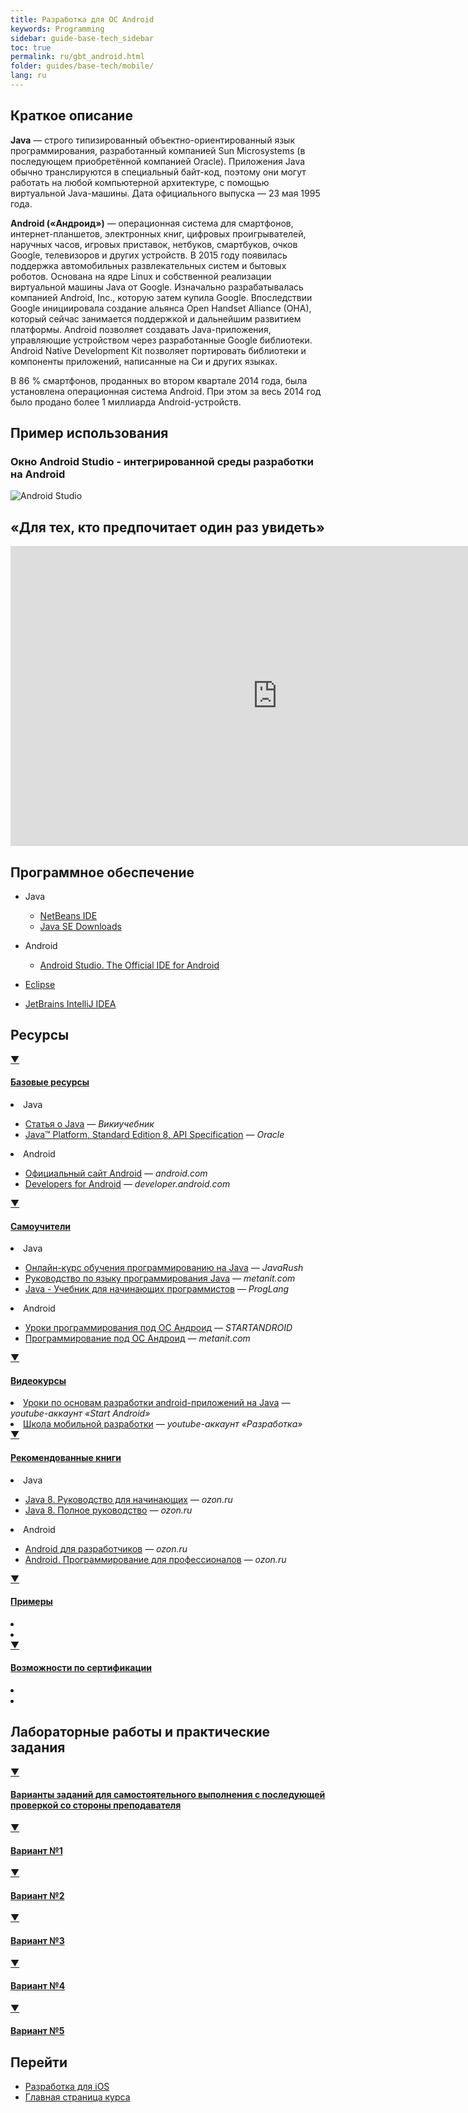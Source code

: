 ```yaml
---
title: Разработка для ОС Android
keywords: Programming
sidebar: guide-base-tech_sidebar
toc: true
permalink: ru/gbt_android.html
folder: guides/base-tech/mobile/
lang: ru
---
```


## Краткое описание

**Java** — строго типизированный объектно-ориентированный язык программирования, разработанный компанией Sun Microsystems (в последующем приобретённой компанией Oracle). Приложения Java обычно транслируются в специальный байт-код, поэтому они могут работать на любой компьютерной архитектуре, с помощью виртуальной Java-машины. Дата официального выпуска — 23 мая 1995 года.

**Android («Андроид»)** — операционная система для смартфонов, интернет-планшетов, электронных книг, цифровых проигрывателей, наручных часов, игровых приставок, нетбуков, смартбуков, очков Google, телевизоров и других устройств. В 2015 году появилась поддержка автомобильных развлекательных систем и бытовых роботов. Основана на ядре Linux и собственной реализации виртуальной машины Java от Google. Изначально разрабатывалась компанией Android, Inc., которую затем купила Google. Впоследствии Google инициировала создание альянса Open Handset Alliance (OHA), который сейчас занимается поддержкой и дальнейшим развитием платформы. Android позволяет создавать Java-приложения, управляющие устройством через разработанные Google библиотеки. Android Native Development Kit позволяет портировать библиотеки и компоненты приложений, написанные на Си и других языках.

В 86 % смартфонов, проданных во втором квартале 2014 года, была установлена операционная система Android. При этом за весь 2014 год было продано более 1 миллиарда Android-устройств.

## Пример использования

### Окно Android Studio - интегрированной среды разработки на Android

![Android Studio](/images/pages/guides/base-technologies/mobile/android_studio.jpg)

## «Для тех, кто предпочитает один раз увидеть»

<div class="thumb-wrap">
    <iframe width="854" height="480" src="https://onedrive.live.com/embed?cid=2FB293CA43965F14&resid=2FB293CA43965F14%21124&authkey=AHZZOzBv3y6hfHk&em=2" frameborder="0" allowfullscreen></iframe>
</div>

## Программное обеспечение

* Java
    * [NetBeans IDE](https://netbeans.org/downloads/)
    * [Java SE Downloads](http://www.oracle.com/technetwork/java/javase/downloads/index.html)

* Android
    * [Android Studio. The Official IDE for Android](https://developer.android.com/studio/index.html)

* [Eclipse](https://www.eclipse.org/downloads/)
* [JetBrains IntelliJ IDEA](https://www.jetbrains.com/idea/#chooseYourEdition)

##  Ресурсы

<div class="panel-group">
    <div class="panel panel-default">
        <div class="panel-heading">
            <a class="pull-right spoiler-push" data-toggle="collapse" href="#collapse1">&#9660;</a>
            <h4 class="panel-title">
                <a data-toggle="collapse" href="#collapse1">
                Базовые ресурсы</a>
            </h4>
        </div>
        <div id="collapse1" class="panel-collapse collapse">
            <div class="panel-body">
                <div>
                    <li>Java</li>
                    <ul>
                        <li><a href="https://ru.wikibooks.org/wiki/Java">Статья о Java</a><i> — Викиучебник</i></li>
                        <li><a href="http://docs.oracle.com/javase/8/docs/api/index.html">Java™ Platform, Standard Edition 8, API Specification</a><i> — Oracle</i></li>
                    </ul>
                    <li>Android</li>
                    <ul>
                        <li><a href="https://www.android.com/intl/ru_ru/">Официальный сайт Android</a><i> — android.сom</i></li>
                        <li><a href="https://developer.android.com/index.html">Developers for Android</a><i> — developer.android.сom</i></li>
                    </ul>
                </div>   
            </div>
        </div>
    </div>
</div>

<div class="panel-group">
    <div class="panel panel-default">
        <div class="panel-heading">
            <a class="pull-right spoiler-push" data-toggle="collapse" href="#collapse2">&#9660;</a>
            <h4 class="panel-title">
                <a data-toggle="collapse" href="#collapse2">
                Самоучители</a>
            </h4>
        </div>
        <div id="collapse2" class="panel-collapse collapse">
            <div class="panel-body">
                <div>
                    <li>Java</li>
                    <ul>
                        <li><a href="https://javarush.ru/">Онлайн-курс обучения программированию на Java</a><i> — JavaRush</i></li>
                        <li><a href="https://metanit.com/java/tutorial/">Руководство по языку программирования Java</a><i> — metanit.сom</i></li>
                        <li><a href="http://proglang.su/java">Java - Учебник для начинающих программистов</a><i> — ProgLang</i></li>
                    </ul>
                    <li>Android</li>
                    <ul>
                        <li><a href="http://startandroid.ru/ru/uroki/vse-uroki-spiskom.html">Уроки программирования под ОС Андроид</a><i> — STARTANDROID</i></li>
                        <li><a href="https://metanit.com/java/android/">Программирование под ОС Андроид</a><i> — metanit.сom</i></li>
                    </ul>
                </div>   
            </div>
        </div>
    </div>
</div>

<div class="panel-group">
    <div class="panel panel-default">
        <div class="panel-heading">
            <a class="pull-right spoiler-push" data-toggle="collapse" href="#collapse3">&#9660;</a>
            <h4 class="panel-title">
                <a data-toggle="collapse" href="#collapse3">
                Видеокурсы</a>
            </h4>
        </div>
        <div id="collapse3" class="panel-collapse collapse">
            <div class="panel-body">
                <div>
                    <li><a href="https://www.youtube.com/playlist?list=PLyfVjOYzujugap6Rf3ETNKkx4v9ePllNK">Уроки по основам разработки android-приложений на Java</a><i> — youtube-аккаунт «Start Android»</i></li>
                    <li><a href="https://www.youtube.com/playlist?list=PLQC2_0cDcSKBNCR8UWeElzCUuFkXASduz">Школа мобильной разработки</a><i> — youtube-аккаунт «Разработка»</i></li>
                </div>   
            </div>
        </div>
    </div>
</div>

<div class="panel-group">
    <div class="panel panel-default">
        <div class="panel-heading">
            <a class="pull-right spoiler-push" data-toggle="collapse" href="#collapse4">&#9660;</a>
            <h4 class="panel-title">
                <a data-toggle="collapse" href="#collapse4">
                Рекомендованные книги</a>
            </h4>
        </div>
        <div id="collapse4" class="panel-collapse collapse">
            <div class="panel-body">
                <div>
                    <li>Java</li>
                    <ul>
                        <li><a href="http://www.ozon.ru/context/detail/id/32167369/">Java 8. Руководство для начинающих</a><i> — ozon.ru</i></li>
                        <li><a href="http://www.ozon.ru/context/detail/id/31249554/">Java 8. Полное руководство</a><i> — ozon.ru</i></li>
                    </ul>
                    <li>Android</li>
                    <ul>
                        <li><a href="http://www.ozon.ru/context/detail/id/136331151/">Android для разработчиков</a><i> — ozon.ru</i></li>
                        <li><a href="http://www.ozon.ru/context/detail/id/136792911/">Android. Программирование для профессионалов</a><i> — ozon.ru</i></li>
                    </ul>
                </div>   
            </div>
        </div>
    </div>
</div>

<div class="panel-group">
    <div class="panel panel-default">
        <div class="panel-heading">
            <a class="pull-right spoiler-push" data-toggle="collapse" href="#collapse5">&#9660;</a>
            <h4 class="panel-title">
                <a data-toggle="collapse" href="#collapse5">
                Примеры</a>
            </h4>
        </div>
        <div id="collapse5" class="panel-collapse collapse">
            <div class="panel-body">
                <div>
                    <li><a href=" "> </a><i>  </i></li>
                    <li><a href=" "> </a><i>  </i></li>
                </div>   
            </div>
        </div>
    </div>
</div>

<div class="panel-group">
    <div class="panel panel-default">
        <div class="panel-heading">
            <a class="pull-right spoiler-push" data-toggle="collapse" href="#collapse6">&#9660;</a>
            <h4 class="panel-title">
                <a data-toggle="collapse" href="#collapse6">
                Возможности по сертификации</a>
            </h4>
        </div>
        <div id="collapse6" class="panel-collapse collapse">
            <div class="panel-body">
                <div>
                    <li><a href=" "> </a><i>  </i></li>
                    <li><a href=" "> </a><i>  </i></li>
                </div>   
            </div>
        </div>
    </div>
</div>

## Лабораторные работы и практические задания

<div class="panel-group">
    <div class="panel panel-default">
        <div class="panel-heading">
            <a class="pull-right spoiler-push" data-toggle="collapse" href="#collapse7">&#9660;</a>
            <h4 class="panel-title">
                <a data-toggle="collapse" href="#collapse7">
                Варианты заданий для самостоятельного выполнения с последующей проверкой со стороны преподавателя</a>
            </h4>
        </div>
        <div id="collapse7" class="panel-collapse collapse">
            <div class="panel-body">
                <div>
                    <div class="panel-group">
                        <div class="panel panel-default">
                            <div class="panel-heading">
                                <a class="pull-right spoiler-push" data-toggle="collapse" href="#collapse8">&#9660;</a>
                                <h4 class="panel-title">
                                    <a data-toggle="collapse" href="#collapse8">
                                    Вариант №1</a>
                                </h4>
                            </div>
                            <div id="collapse8" class="panel-collapse collapse">
                                <div class="panel-body">
                                    <div>                                       
                                    </div>   
                                </div>
                            </div>
                        </div>
                    </div>
                    <div class="panel-group">
                        <div class="panel panel-default">
                            <div class="panel-heading">
                                <a class="pull-right spoiler-push" data-toggle="collapse" href="#collapse9">&#9660;</a>
                                <h4 class="panel-title">
                                    <a data-toggle="collapse" href="#collapse9">
                                    Вариант №2</a>
                                </h4>
                            </div>
                            <div id="collapse9" class="panel-collapse collapse">
                                <div class="panel-body">
                                    <div>                                       
                                    </div>   
                                </div>
                            </div>
                        </div>
                    </div>
                    <div class="panel-group">
                        <div class="panel panel-default">
                            <div class="panel-heading">
                                <a class="pull-right spoiler-push" data-toggle="collapse" href="#collapse10">&#9660;</a>
                                <h4 class="panel-title">
                                    <a data-toggle="collapse" href="#collapse10">
                                    Вариант №3</a>
                                </h4>
                            </div>
                            <div id="collapse10" class="panel-collapse collapse">
                                <div class="panel-body">
                                    <div>
                                    </div>   
                                </div>
                            </div>
                        </div>
                    </div>
                    <div class="panel-group">
                        <div class="panel panel-default">
                            <div class="panel-heading">
                                <a class="pull-right spoiler-push" data-toggle="collapse" href="#collapse11">&#9660;</a>
                                <h4 class="panel-title">
                                    <a data-toggle="collapse" href="#collapse11">
                                    Вариант №4</a>
                                </h4>
                            </div>
                            <div id="collapse11" class="panel-collapse collapse">
                                <div class="panel-body">
                                    <div>
                                    </div>   
                                </div>
                            </div>
                        </div>
                    </div>
                    <div class="panel-group">
                        <div class="panel panel-default">
                            <div class="panel-heading">
                                <a class="pull-right spoiler-push" data-toggle="collapse" href="#collapse12">&#9660;</a>
                                <h4 class="panel-title">
                                    <a data-toggle="collapse" href="#collapse12">
                                    Вариант №5</a>
                                </h4>
                            </div>
                            <div id="collapse12" class="panel-collapse collapse">
                                <div class="panel-body">
                                    <div>
                                    </div>   
                                </div>
                            </div>
                        </div>
                    </div>                                       
                 </div>   
            </div>
        </div>
    </div>
</div>

## Перейти

* [Разработка для iOS](gbt_ios.html)
* [Главная страница курса](gbt_landing-page.html)
